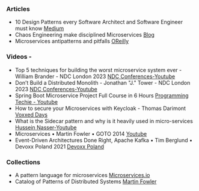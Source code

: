 
### Articles

- 10 Design Patterns every Software Architect and Software Engineer must know [Medium](https://ravindraelicherla.medium.com/10-design-patterns-every-software-architect-must-know-b33237bc01c2)
- Chaos Engineering make disciplined Microservices [Blog](https://javaonfly.blogspot.com/2021/05/chaos-engineering-make-disciplined.html)
- Microservices antipatterns and pitfalls [OReilly](https://www.oreilly.com/content/microservices-antipatterns-and-pitfalls/)

### Videos - 
- Top 5 techniques for building the worst microservice system ever - William Brander - NDC London 2023 [NDC Conferences-Youtube](https://youtu.be/88_LUw1Wwe4?si=YgIR6qiqynaOUGef)
- Don’t Build a Distributed Monolith - Jonathan "J." Tower - NDC London 2023 [NDC Conferences-Youtube](https://youtu.be/p2GlRToY5HI?si=5EnCfCxiXeGPIyIT)
- Spring Boot Microservice Project Full Course in 6 Hours [Programming Techie - Youtube](https://youtu.be/mPPhcU7oWDU?si=6uI4BJCb2lWbqHH6)
- How to secure your Microservices with Keycloak - Thomas Darimont [Voxxed Days](https://youtu.be/FyVHNJNriUQ?si=WNkHXdF0A7Uk7URo)
- What is the Sidecar pattern and why is it heavily used in micro-services [Hussein Nasser-Youtube](https://youtu.be/zcJWvhzkPsw?si=xievoNDd3Zx3rMPy)
- Microservices • Martin Fowler • GOTO 2014 [Youtube](https://youtu.be/wgdBVIX9ifA?si=yb06ztilC35rFMfA)
- Event-Driven Architectures Done Right, Apache Kafka • Tim Berglund • Devoxx Poland 2021 [Devoxx Poland](https://youtu.be/A_mstzRGfIE?si=lY-6eR013WOGJeQt)


### Collections
- A pattern language for microservices [Microservices.io](https://microservices.io/patterns/)
- Catalog of Patterns of Distributed Systems [Martin Fowler](https://martinfowler.com/articles/patterns-of-distributed-systems/)